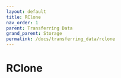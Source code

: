 ```yaml
---
layout: default
title: RClone
nav_order: 1
parent: Transferring Data
grand_parent: Storage
permalink: /docs/transferring_data/rclone
---
```


# RClone
